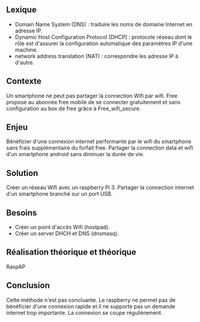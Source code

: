 ## Lexique 

* Domain Name System (DNS) : traduire les noms de domaine Internet en adresse IP.
* Dynamic Host Configuration Protocol (DHCP) : protocole réseau dont le rôle est d'assurer la configuration automatique des paramètres IP d'une machine.
* network address translation (NAT) : correspondre les adresse IP à d'autre.

## Contexte

Un smartphone ne peut pas partager la connection Wifi par wifi. Free propose au abonnée free mobile de se connecter gratuitement et sans configuration au box de free grâce à Free_wifi_secure.

## Enjeu

Bénéficier d'une connexion internet performante par le wifi du smartphone sans frais supplémentaire du forfait free.
Partager la connection data et wifi d'un smartphone android sans diminuer la durée de vie.

## Solution

Créer un réseau Wifi avec un raspberry Pi 3.
Partager la connection internet d'un smartphone branché sur un port USB.

## Besoins

* Créer un point d'accès Wifi (hostpad).
* Créer un server DHCH et DNS (dnsmasq).

## Réalisation théorique et théorique

RaspAP

## Conclusion

Cette méthode n'est pas concluante. Le raspberry ne permet pas de bénéficier d'une connexion rapide et il ne supporte pas un demande internet trop importante. La connexion se coupe régulièrement.
